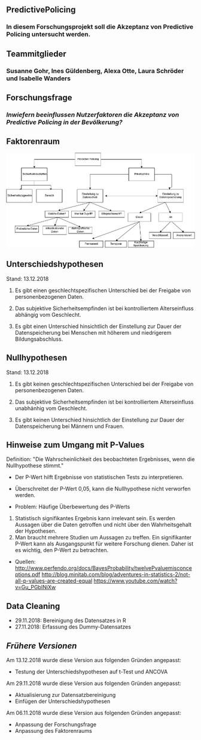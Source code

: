 ## PredictivePolicing
### In diesem Forschungsprojekt soll die Akzeptanz von Predictive Policing untersucht werden.

## Teammitglieder
### Susanne Gohr, Ines Güldenberg, Alexa Otte, Laura Schröder und Isabelle Wanders

## Forschungsfrage
### _Inwiefern beeinflussen Nutzerfaktoren die Akzeptanz von Predictive Policing in der Bevölkerung?_

## Faktorenraum

![tooltip](images/Faktorenraum_PredictivePolicing.png)


## Unterschiedshypothesen
Stand: 13.12.2018

1. Es gibt einen geschlechtspezifischen Unterschied bei der Freigabe von personenbezogenen Daten.

2. Das subjektive Sicherheitsempfinden ist bei kontrolliertem Alterseinfluss abhängig vom Geschlecht. 

3. Es gibt einen Unterschied hinsichtlich der Einstellung zur Dauer der Datenspeicherung bei Menschen mit höherem und niedrigerem Bildungsabschluss.



## Nullhypothesen
Stand: 13.12.2018 

1. Es gibt keinen geschlechtspezifischen Unterschied bei der Freigabe von personenbezogenen Daten.

2. Das subjektive Sicherheitsempfinden ist bei kontrolliertem Alterseinfluss unabhänhig vom Geschlecht.

3. Es gibt keinen Unterschied hinsichtlich der Einstellung zur Dauer der Datenspeicherung bei Männern und Frauen.



## Hinweise zum Umgang mit P-Values

Definition: "Die Wahrscheinlichkeit des beobachteten Ergebnisses, wenn die Nullhypothese stimmt."
- Der P-Wert hilft Ergebnisse von statistischen Tests zu interpretieren.
- Überschreitet der P-Wert 0,05, kann die Nullhypothese nicht verworfen werden.

- Problem: Häufige Überbewertung des P-Werts
1. Statistisch signifikantes Ergebnis kann irrelevant sein. Es werden Aussagen über die Daten getroffen und nicht über den Wahrheitsgehalt der Hypothesen.
2. Man braucht mehrere Studien um Aussagen zu treffen. Ein signifikanter P-Wert kann als Ausgangspunkt für weitere Forschung dienen. Daher ist es wichtig, den P-Wert zu betrachten.

- Quellen: http://www.perfendo.org/docs/BayesProbability/twelvePvaluemisconceptions.pdf
           http://blog.minitab.com/blog/adventures-in-statistics-2/not-all-p-values-are-created-equal
           https://www.youtube.com/watch?v=Gu_PGbINiXw

## Data Cleaning
- 29.11.2018: Bereinigung des Datensatzes in R
- 27.11.2018: Erfassung des Dummy-Datensatzes

## _Frühere Versionen_
Am 13.12.2018 wurde diese Version aus folgenden Gründen angepasst:
- Testung der Unterschiedshypothesen auf t-Test und ANCOVA

Am 29.11.2018 wurde diese Version aus folgenden Gründen angepasst:
- Aktualisierung zur Datensatzbereinigung
- Einfügen der Unterschiedshypothesen

Am 06.11.2018 wurde diese Version aus folgenden Gründen angepasst:
- Anpassung der Forschungsfrage
- Anpassung des Faktorenraums


